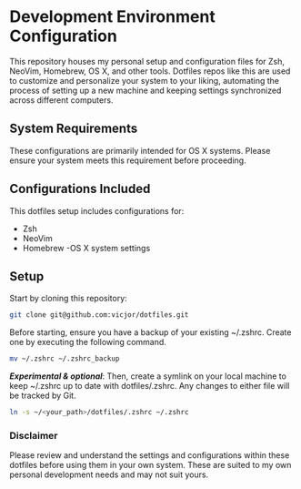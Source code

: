 # Development Environment Configuration
This repository houses my personal setup and configuration files for Zsh, NeoVim, Homebrew, OS X, and other tools. Dotfiles repos like this are used to customize and personalize your system to your liking, automating the process of setting up a new machine and keeping settings synchronized across different computers.

## System Requirements
These configurations are primarily intended for OS X systems. Please ensure your system meets this requirement before proceeding.

## Configurations Included
This dotfiles setup includes configurations for:

- Zsh
- NeoVim
- Homebrew
-OS X system settings

## Setup

Start by cloning this repository:

```bash copy
git clone git@github.com:vicjor/dotfiles.git
```


Before starting, ensure you have a backup of your existing ~/.zshrc. Create one by executing the following command.

```bash copy
mv ~/.zshrc ~/.zshrc_backup
```
***Experimental & optional***: Then, create a symlink on your local machine to keep ~/.zshrc up to date with dotfiles/.zshrc. Any changes to either file will be tracked by Git. 

```bash copy
ln -s ~/<your_path>/dotfiles/.zshrc ~/.zshrc
```

### Disclaimer
Please review and understand the settings and configurations within these dotfiles before using them in your own system. These are suited to my own personal development needs and may not suit yours.